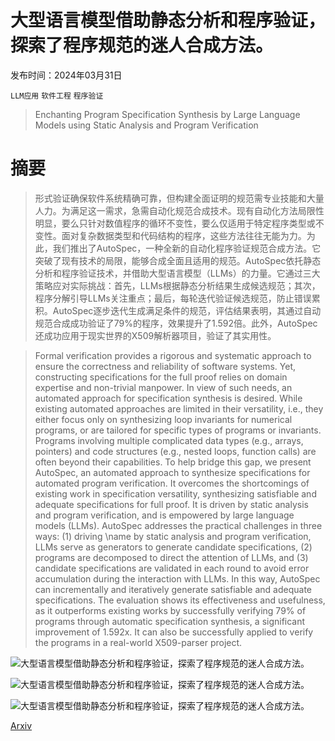 # 大型语言模型借助静态分析和程序验证，探索了程序规范的迷人合成方法。

发布时间：2024年03月31日

`LLM应用` `软件工程` `程序验证`

> Enchanting Program Specification Synthesis by Large Language Models using Static Analysis and Program Verification

# 摘要

> 形式验证确保软件系统精确可靠，但构建全面证明的规范需专业技能和大量人力。为满足这一需求，急需自动化规范合成技术。现有自动化方法局限性明显，要么只针对数值程序的循环不变性，要么仅适用于特定程序类型或不变性。面对复杂数据类型和代码结构的程序，这些方法往往无能为力。为此，我们推出了AutoSpec，一种全新的自动化程序验证规范合成方法。它突破了现有技术的局限，能够合成全面且适用的规范。AutoSpec依托静态分析和程序验证技术，并借助大型语言模型（LLMs）的力量。它通过三大策略应对实际挑战：首先，LLMs根据静态分析结果生成候选规范；其次，程序分解引导LLMs关注重点；最后，每轮迭代验证候选规范，防止错误累积。AutoSpec逐步迭代生成满足条件的规范，评估结果表明，其通过自动规范合成成功验证了79%的程序，效果提升了1.592倍。此外，AutoSpec还成功应用于现实世界的X509解析器项目，验证了其实用性。

> Formal verification provides a rigorous and systematic approach to ensure the correctness and reliability of software systems. Yet, constructing specifications for the full proof relies on domain expertise and non-trivial manpower. In view of such needs, an automated approach for specification synthesis is desired. While existing automated approaches are limited in their versatility, i.e., they either focus only on synthesizing loop invariants for numerical programs, or are tailored for specific types of programs or invariants. Programs involving multiple complicated data types (e.g., arrays, pointers) and code structures (e.g., nested loops, function calls) are often beyond their capabilities. To help bridge this gap, we present AutoSpec, an automated approach to synthesize specifications for automated program verification. It overcomes the shortcomings of existing work in specification versatility, synthesizing satisfiable and adequate specifications for full proof. It is driven by static analysis and program verification, and is empowered by large language models (LLMs). AutoSpec addresses the practical challenges in three ways: (1) driving \name by static analysis and program verification, LLMs serve as generators to generate candidate specifications, (2) programs are decomposed to direct the attention of LLMs, and (3) candidate specifications are validated in each round to avoid error accumulation during the interaction with LLMs. In this way, AutoSpec can incrementally and iteratively generate satisfiable and adequate specifications. The evaluation shows its effectiveness and usefulness, as it outperforms existing works by successfully verifying 79% of programs through automatic specification synthesis, a significant improvement of 1.592x. It can also be successfully applied to verify the programs in a real-world X509-parser project.

![大型语言模型借助静态分析和程序验证，探索了程序规范的迷人合成方法。](../../../paper_images/2404.00762/x1.png)

![大型语言模型借助静态分析和程序验证，探索了程序规范的迷人合成方法。](../../../paper_images/2404.00762/x2.png)

![大型语言模型借助静态分析和程序验证，探索了程序规范的迷人合成方法。](../../../paper_images/2404.00762/x3.png)

[Arxiv](https://arxiv.org/abs/2404.00762)